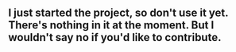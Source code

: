 ## I just started the project, so don't use it yet. There's nothing in it at the moment. But I wouldn't say no if you'd like to contribute.